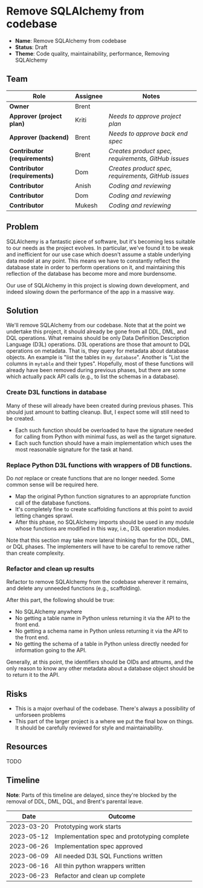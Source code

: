 # Remove SQLAlchemy from codebase

- **Name**: Remove SQLAlchemy from codebase
- **Status**: Draft
- **Theme**: Code quality, maintainability, performance, Removing SQLAlchemy

## Team

| Role                           | Assignee | Notes                                               |
|--------------------------------|----------|-----------------------------------------------------|
| **Owner**                      | Brent    |                                                     |
| **Approver (project plan)**    | Kriti    | *Needs to approve project plan*                     |
| **Approver (backend)**         | Brent    | *Needs to approve back end spec*                    |
| **Contributor (requirements)** | Brent    | *Creates product spec, requirements, GitHub issues* |
| **Contributor (requirements)** | Dom      | *Creates product spec, requirements, GitHub issues* |
| **Contributor**                | Anish    | *Coding and reviewing*                              |
| **Contributor**                | Dom      | *Coding and reviewing*                              |
| **Contributor**                | Mukesh   | *Coding and reviewing*                              |

## Problem

SQLAlchemy is a fantastic piece of software, but it's becoming less suitable to our needs as the project evolves. In particular, we've found it to be weak and inefficient for our use case which doesn't assume a stable underlying data model at any point. This means we have to constantly reflect the database state in order to perform operations on it, and maintaining this reflection of the database has become more and more burdensome. 

Our use of SQLAlchemy in this project is slowing down development, and indeed slowing down the performance of the app in a massive way.

## Solution

We'll remove SQLAlchemy from our codebase. Note that at the point we undertake this project, it should already be gone from all DDL, DML, and DQL operations. What remains should be only Data Definition Description Language (D3L) operations. D3L operations are those that amount to DQL operations on metadata. That is, they query for metadata about database objects. An example is "list the tables in `my_database`". Another is "List the columns in `mytable` and their types". Hopefully, most of these functions will already have been removed during previous phases, but there are some which actually pack API calls (e.g., to list the schemas in a database).

### Create D3L functions in database
Many of these will already have been created during previous phases. This should just amount to batting cleanup. But, I expect some will still need to be created.

- Each such function should be overloaded to have the signature needed for calling from Python with minimal fuss, as well as the target signature.
- Each such function should have a main implementation which uses the most reasonable signature for the task at hand.

### Replace Python D3L functions with wrappers of DB functions.
Do _not_ replace or create functions that are no longer needed. Some common sense will be required here.

- Map the original Python function signatures to an appropriate function call of the database functions.
- It's completely fine to create scaffolding functions at this point to avoid letting changes sprawl.
- After this phase, no SQLAlchemy imports should be used in any module whose functions are modified in this way, i.e., D3L operation modules.

Note that this section may take more lateral thinking than for the DDL, DML, or DQL phases. The implementers will have to be careful to remove rather than create complexity.

### Refactor and clean up results

Refactor to remove SQLAlchemy from the codebase wherever it remains, and delete any unneeded functions (e.g., scaffolding).

After this part, the following should be true:

- No SQLAlchemy anywhere
- No getting a table name in Python unless returning it via the API to the front end.
- No getting a schema name in Python unless returning it via the API to the front end.
- No getting the schema of a table in Python unless directly needed for information going to the API.

Generally, at this point, the identifiers should be OIDs and attnums, and the only reason to know any other metadata about a database object should be to return it to the API.

## Risks

- This is a major overhaul of the codebase. There's always a possibility of unforseen problems
- This part of the larger project is a where we put the final bow on things. It should be carefully reviewed for style and maintainability.

## Resources

TODO

## Timeline

**Note**: Parts of this timeline are delayed, since they're blocked by the removal of DDL, DML, DQL, and Brent's parental leave.

| Date       | Outcome                                      |
|------------|----------------------------------------------|
| 2023-03-20 | Prototyping work starts                      |
| 2023-05-12 | Implementation spec and prototyping complete |
| 2023-06-26 | Implementation spec approved                 |
| 2023-06-09 | All needed D3L SQL Functions written         |
| 2023-06-16 | All thin python wrappers written             |
| 2023-06-23 | Refactor and clean up complete               |
